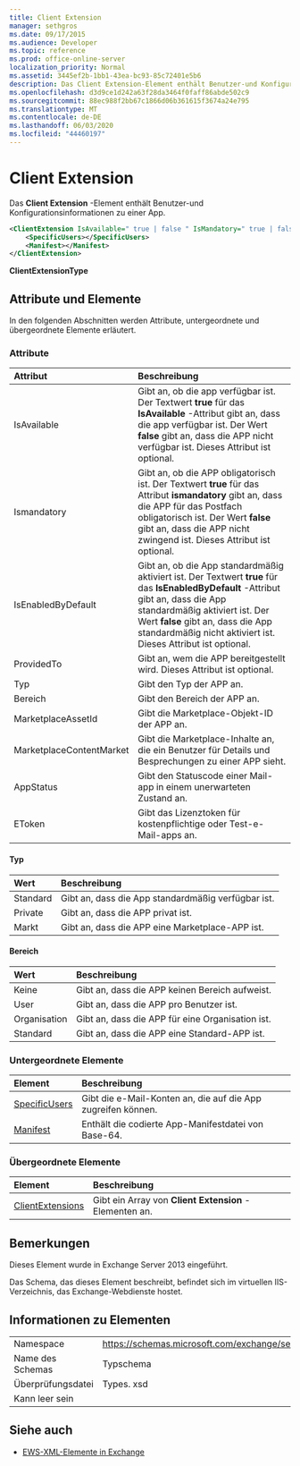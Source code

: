 ```yaml
---
title: Client Extension
manager: sethgros
ms.date: 09/17/2015
ms.audience: Developer
ms.topic: reference
ms.prod: office-online-server
localization_priority: Normal
ms.assetid: 3445ef2b-1bb1-43ea-bc93-85c72401e5b6
description: Das Client Extension-Element enthält Benutzer-und Konfigurationsinformationen zu einer App.
ms.openlocfilehash: d3d9ce1d242a63f28da3464f0faff86abde502c9
ms.sourcegitcommit: 88ec988f2bb67c1866d06b361615f3674a24e795
ms.translationtype: MT
ms.contentlocale: de-DE
ms.lasthandoff: 06/03/2020
ms.locfileid: "44460197"
---
```

# <a name="clientextension"></a>Client Extension

Das **Client Extension** -Element enthält Benutzer-und Konfigurationsinformationen zu einer App. 
  
```XML
<ClientExtension IsAvailable=" true | false " IsMandatory=" true | false " IsEnabledByDefault=" true | false " Type="" Scope="" MarketplaceAssetId="" MarketplaceContentMarket="" AppStatus="" Etoken="">
    <SpecificUsers></SpecificUsers>
    <Manifest></Manifest>
</ClientExtension>
```

 **ClientExtensionType**
## <a name="attributes-and-elements"></a>Attribute und Elemente

In den folgenden Abschnitten werden Attribute, untergeordnete und übergeordnete Elemente erläutert.
  
### <a name="attributes"></a>Attribute

|**Attribut**|**Beschreibung**|
|:-----|:-----|
|IsAvailable  <br/> |Gibt an, ob die app verfügbar ist. Der Textwert **true** für das **IsAvailable** -Attribut gibt an, dass die app verfügbar ist. Der Wert **false** gibt an, dass die APP nicht verfügbar ist. Dieses Attribut ist optional.  <br/> |
|Ismandatory  <br/> |Gibt an, ob die APP obligatorisch ist. Der Textwert **true** für das Attribut **ismandatory** gibt an, dass die APP für das Postfach obligatorisch ist. Der Wert **false** gibt an, dass die APP nicht zwingend ist. Dieses Attribut ist optional.  <br/> |
|IsEnabledByDefault  <br/> |Gibt an, ob die App standardmäßig aktiviert ist. Der Textwert **true** für das **IsEnabledByDefault** -Attribut gibt an, dass die App standardmäßig aktiviert ist. Der Wert **false** gibt an, dass die App standardmäßig nicht aktiviert ist. Dieses Attribut ist optional.  <br/> |
|ProvidedTo  <br/> |Gibt an, wem die APP bereitgestellt wird. Dieses Attribut ist optional.  <br/> |
|Typ  <br/> |Gibt den Typ der APP an.  <br/> |
|Bereich  <br/> |Gibt den Bereich der APP an.  <br/> |
|MarketplaceAssetId  <br/> |Gibt die Marketplace-Objekt-ID der APP an.  <br/> |
|MarketplaceContentMarket  <br/> |Gibt die Marketplace-Inhalte an, die ein Benutzer für Details und Besprechungen zu einer APP sieht.  <br/> |
|AppStatus  <br/> |Gibt den Statuscode einer Mail-app in einem unerwarteten Zustand an.  <br/> |
|EToken  <br/> |Gibt das Lizenztoken für kostenpflichtige oder Test-e-Mail-apps an.  <br/> |
   
#### <a name="type"></a>Typ

|**Wert**|**Beschreibung**|
|:-----|:-----|
|Standard  <br/> |Gibt an, dass die App standardmäßig verfügbar ist.  <br/> |
|Private  <br/> |Gibt an, dass die APP privat ist.  <br/> |
|Markt  <br/> |Gibt an, dass die APP eine Marketplace-APP ist.  <br/> |
   
#### <a name="scope"></a>Bereich

|**Wert**|**Beschreibung**|
|:-----|:-----|
|Keine  <br/> |Gibt an, dass die APP keinen Bereich aufweist.  <br/> |
|User  <br/> |Gibt an, dass die APP pro Benutzer ist.  <br/> |
|Organisation  <br/> |Gibt an, dass die APP für eine Organisation ist.  <br/> |
|Standard  <br/> |Gibt an, dass die APP eine Standard-APP ist.  <br/> |
   
### <a name="child-elements"></a>Untergeordnete Elemente

|**Element**|**Beschreibung**|
|:-----|:-----|
|[SpecificUsers](specificusers.md) <br/> |Gibt die e-Mail-Konten an, die auf die App zugreifen können.  <br/> |
|[Manifest](manifest.md) <br/> |Enthält die codierte App-Manifestdatei von Base-64.  <br/> |
   
### <a name="parent-elements"></a>Übergeordnete Elemente

|**Element**|**Beschreibung**|
|:-----|:-----|
|[ClientExtensions](clientextensions.md) <br/> |Gibt ein Array von **Client Extension** -Elementen an.  <br/> |
   
## <a name="remarks"></a>Bemerkungen

Dieses Element wurde in Exchange Server 2013 eingeführt.
  
Das Schema, das dieses Element beschreibt, befindet sich im virtuellen IIS-Verzeichnis, das Exchange-Webdienste hostet.
  
## <a name="element-information"></a>Informationen zu Elementen

|||
|:-----|:-----|
|Namespace  <br/> |https://schemas.microsoft.com/exchange/services/2006/types  <br/> |
|Name des Schemas  <br/> |Typschema  <br/> |
|Überprüfungsdatei  <br/> |Types. xsd  <br/> |
|Kann leer sein  <br/> ||
   
## <a name="see-also"></a>Siehe auch



- [EWS-XML-Elemente in Exchange](ews-xml-elements-in-exchange.md)

